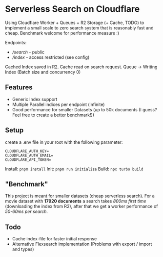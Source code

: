 # Serverless Search on Cloudflare
Using Cloudflare Worker + Queues + R2 Storage (+ Cache, TODO) to implement a small scale to zero search system that is reasonably fast and cheap.
Benchmark welcome for performance measure :)

Endpoints:
- */search*   - public
- */index*    - access restricted (see config)

Cached Index saved in R2. Cache read on search request. 
Queue -> Writing Index (Batch size and concurrency 0)

## Features
- Generic Index support
- Multiple Parallel indices per endpoint (infinite)
- Good performance for smaller Datasets (up to 50k documents (I guess? Feel free to create a better benchmark!))

## Setup
create a .env file in your root with the following parameter: 
```
CLOUDFLARE_AUTH_KEY=
CLOUDFLARE_AUTH_EMAIL=
CLOUDFLARE_API_TOKEN=
```

Install: `pnpm install`
Init: `pnpm run initialize`
Build: `npx turbo build`

## "Benchmark"
This project is meant for smaller datasets (cheap serverless search).
For a movie dataset with **17920 documents** a search takes *800ms first time* (downloading the index from R2), after that we get a worker performance of *50-60ms per search*.

## Todo
- Cache index-file for faster initial response
- Alternative Flexsearch implementation (Problems with export / import and types)